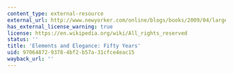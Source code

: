```yaml
---
content_type: external-resource
external_url: http://www.newyorker.com/online/blogs/books/2009/04/large-numbers-for-strunk-and.html
has_external_license_warning: true
license: https://en.wikipedia.org/wiki/All_rights_reserved
status: ''
title: 'Elements and Elegance: Fifty Years'
uid: 97064872-9378-4bf2-b57a-31cfce4eac15
wayback_url: ''
---
```

